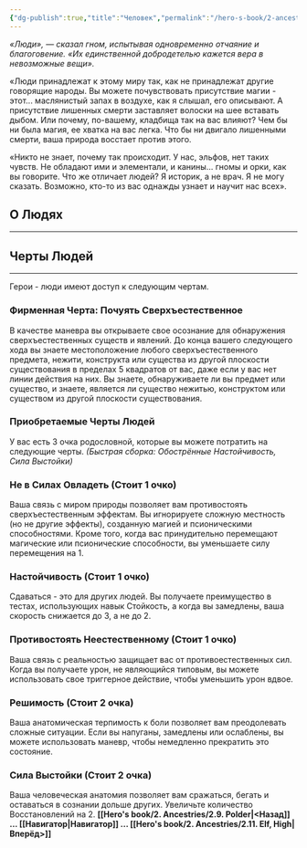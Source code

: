 ```yaml
---
{"dg-publish":true,"title":"Человек","permalink":"/hero-s-book/2-ancestries/2-10-humans/","dgPassFrontmatter":true}
---
```


*«Люди», — сказал гном, испытывая одновременно отчаяние и благоговение. «Их единственной добродетелью кажется вера в невозможные вещи».*

«Люди принадлежат к этому миру так, как не принадлежат другие говорящие народы. Вы можете почувствовать присутствие магии - этот... маслянистый запах в воздухе, как я слышал, его описывают. А присутствие лишенных смерти заставляет волоски на шее вставать дыбом. Или почему, по-вашему, кладбища так на вас влияют? Чем бы ни была магия, ее хватка на вас легка. Что бы ни двигало лишенными смерти, ваша природа восстает против этого.

«Никто не знает, почему так происходит. У нас, эльфов, нет таких чувств. Не обладают ими и элементали, и канины... гномы и орки, как вы говорите. Что же отличает людей? Я историк, а не врач. Я не могу сказать. Возможно, кто-то из вас однажды узнает и научит нас всех».
## О Людях
---


## Черты Людей
---
Герои - люди имеют доступ к следующим чертам.
### Фирменная Черта: Почуять Сверхъестественное
В качестве маневра вы открываете свое осознание для обнаружения сверхъестественных существ и явлений. До конца вашего следующего хода вы знаете местоположение любого сверхъестественного предмета, нежити, конструкта или существа из другой плоскости существования в пределах 5 квадратов от вас, даже если у вас нет линии действия на них. Вы знаете, обнаруживаете ли вы предмет или существо, и знаете, является ли существо нежитью, конструктом или существом из другой плоскости существования.
### Приобретаемые Черты Людей
У вас есть 3 очка родословной, которые вы можете потратить на следующие черты.
*(Быстрая сборка: Обострённые Настойчивость, Сила Выстойки)*
### **Не в Силах Овладеть (Стоит 1 очко)**
Ваша связь с миром природы позволяет вам противостоять сверхъестественным эффектам. Вы игнорируете сложную местность (но не другие эффекты), созданную магией и псионическими способностями. Кроме того, когда вас принудительно перемещают магические или псионические способности, вы уменьшаете силу перемещения на 1.
### **Настойчивость (Стоит 1 очко)**
Сдаваться - это для других людей. Вы получаете преимущество в тестах, использующих навык Стойкость, а когда вы замедлены, ваша скорость снижается до 3, а не до 2.
### **Противостоять Неестественному (Стоит 1 очко)**
Ваша связь с реальностью защищает вас от противоестественных сил. Когда вы получаете урон, не являющийся типовым, вы можете использовать свое триггерное действие, чтобы уменьшить урон вдвое.
### **Решимость (Стоит 2 очка)**
Ваша анатомическая терпимость к боли позволяет вам преодолевать сложные ситуации. Если вы напуганы, замедлены или ослаблены, вы можете использовать маневр, чтобы немедленно прекратить это состояние.
### **Сила Выстойки (Стоит 2 очка)**
Ваша человеческая анатомия позволяет вам сражаться, бегать и оставаться в сознании дольше других. Увеличьте количество Восстановлений на 2.
**[[Hero's book/2. Ancestries/2.9. Polder\|<Назад]] ... [[Навигатор\|Навигатор]] ... [[Hero's book/2. Ancestries/2.11. Elf, High\|Вперёд>]]**